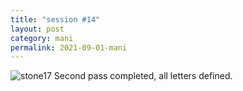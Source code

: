 ```yaml
---
title: "session #14"
layout: post
category: mani
permalink: 2021-09-01-mani
---
```


![stone17](/assets/images/mani/mani10/stone17.jpg)
Second pass completed, all letters defined.
